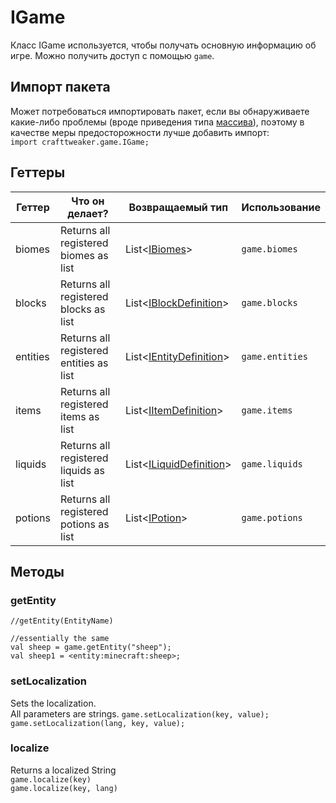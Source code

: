 # IGame

Класс IGame используется, чтобы получать основную информацию об игре. Можно получить доступ с помощью `game`.

## Импорт пакета

Может потребоваться импортировать пакет, если вы обнаруживаете какие-либо проблемы (вроде приведения типа [массива](/AdvancedFunctions/Arrays_and_Loops/)), поэтому в качестве меры предосторожности лучше добавить импорт:  
`import crafttweaker.game.IGame;`

## Геттеры

| Геттер   | Что он делает?                          | Возвращаемый тип                                                | Использование   |
| -------- | --------------------------------------- | --------------------------------------------------------------- | --------------- |
| biomes   | Returns all registered biomes as list   | List<[IBiomes](/Vanilla/Biomes/IBiome/)>                        | `game.biomes`   |
| blocks   | Returns all registered blocks as list   | List<[IBlockDefinition](/Vanilla/Blocks/IBlockDefinition/)>     | `game.blocks`   |
| entities | Returns all registered entities as list | List<[IEntityDefinition](/Vanilla/Entities/IEntityDefinition/)> | `game.entities` |
| items    | Returns all registered items as list    | List<[IItemDefinition](/Vanilla/Items/IItemDefinition/)>        | `game.items`    |
| liquids  | Returns all registered liquids as list  | List<[ILiquidDefinition](/Vanilla/Liquids/ILiquidDefinition/)>  | `game.liquids`  |
| potions  | Returns all registered potions as list  | List<[IPotion](/Vanilla/Potions/IPotion/)>                      | `game.potions`  |

## Методы

### getEntity

    //getEntity(EntityName)
    
    //essentially the same
    val sheep = game.getEntity("sheep");
    val sheep1 = <entity:minecraft:sheep>;
    

### setLocalization

Sets the localization.  
All parameters are strings. `game.setLocalization(key, value);`  
`game.setLocalization(lang, key, value);`

### localize

Returns a localized String  
`game.localize(key)`  
`game.localize(key, lang)`